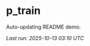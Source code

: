 # p_train

Auto-updating README demo.

<!--START_SECTION:status-->
_Last run: 2025-10-13 03:10 UTC_
<!--END_SECTION:status-->




































































































































































































































































































































































































































































































































































































































































































































































































































































































































































































































































































































































































































































